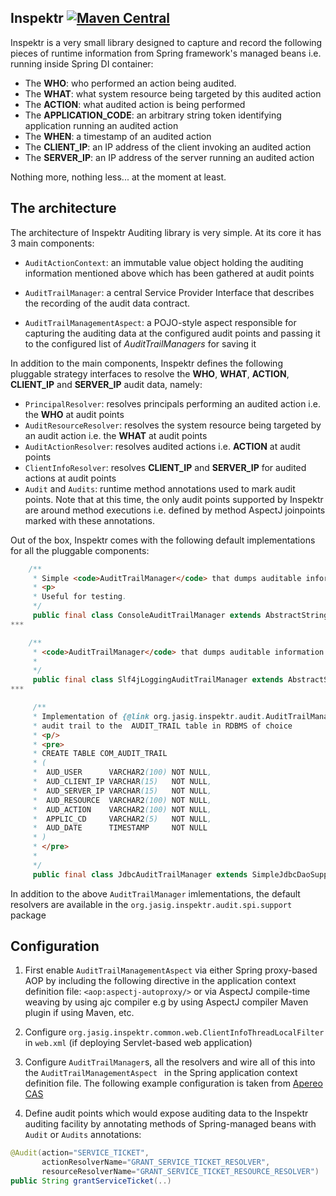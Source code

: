 ## Inspektr [![Maven Central](https://maven-badges.herokuapp.com/maven-central/org.jasig.inspektr/inspektr/badge.svg?style=flat)](https://maven-badges.herokuapp.com/maven-central/org.jasig.inspektr/inspektr)

Inspektr is a very small library designed to capture and record the following pieces of
runtime information from Spring framework's managed beans i.e. running inside Spring DI container:

* The **WHO**: who performed an action being audited.
* The **WHAT**: what system resource being targeted by this audited action
* The **ACTION**: what audited action is being performed
* The **APPLICATION_CODE**: an arbitrary string token identifying application running an audited action
* The **WHEN**: a timestamp of an audited action
* The **CLIENT_IP**: an IP address of the client invoking an audited action
* The **SERVER_IP**: an IP address of the server running an audited action

Nothing more, nothing less... at the moment at least.

## The architecture

The architecture of Inspektr Auditing library is very simple. At its core it has 3 main components:

* `AuditActionContext`: an immutable value object holding the auditing information mentioned above
 which has been gathered at audit points

* `AuditTrailManager`: a central Service Provider Interface that describes the recording of the audit data contract.

* `AuditTrailManagementAspect`: a POJO-style aspect responsible for capturing the auditing data
 at the configured audit points and passing it to the configured list of *AuditTrailManagers* for saving it

In addition to the main components, Inspektr defines the following pluggable strategy interfaces to
 resolve the **WHO**, **WHAT**, **ACTION**, **CLIENT_IP** and **SERVER_IP** audit data, namely:

* `PrincipalResolver`: resolves principals performing an audited action i.e. the **WHO** at audit points
* `AuditResourceResolver`: resolves the system resource being targeted by an audit action i.e. the **WHAT** at audit points
* `AuditActionResolver`: resolves audited actions i.e. **ACTION** at audit points
* `ClientInfoResolver`: resolves **CLIENT_IP** and **SERVER_IP** for audited actions at audit points
* `Audit` and `Audits`: runtime method annotations used to mark audit points. Note that at this time,
 the only audit points supported by Inspektr are around method executions i.e. defined by method AspectJ
 joinpoints marked with these annotations.

Out of the box, Inspektr comes with the following default implementations for all the pluggable components:

```java
    /**
     * Simple <code>AuditTrailManager</code> that dumps auditable information to output stream.
     * <p>
     * Useful for testing.
     */
     public final class ConsoleAuditTrailManager extends AbstractStringAuditTrailManager { .. }
***

    /**
     * <code>AuditTrailManager</code> that dumps auditable information to a configured logger.
     * 
     */
     public final class Slf4jLoggingAuditTrailManager extends AbstractStringAuditTrailManager { .. }
***

     /**
     * Implementation of {@link org.jasig.inspektr.audit.AuditTrailManager} to persist the
     * audit trail to the  AUDIT_TRAIL table in RDBMS of choice
     * <p/>
     * <pre>
     * CREATE TABLE COM_AUDIT_TRAIL
     * (
     *  AUD_USER      VARCHAR2(100) NOT NULL,
     *  AUD_CLIENT_IP VARCHAR(15)   NOT NULL,
     *  AUD_SERVER_IP VARCHAR(15)   NOT NULL,
     *  AUD_RESOURCE  VARCHAR2(100) NOT NULL,
     *  AUD_ACTION    VARCHAR2(100) NOT NULL,
     *  APPLIC_CD     VARCHAR2(5)   NOT NULL,
     *  AUD_DATE      TIMESTAMP     NOT NULL
     * )
     * </pre>
     *
     */
     public final class JdbcAuditTrailManager extends SimpleJdbcDaoSupport implements AuditTrailManager, Cleanable { .. }
```

In addition to the above `AuditTrailManager` imlementations, the default resolvers are available in the
`org.jasig.inspektr.audit.spi.support` package

## Configuration

1. First enable `AuditTrailManagementAspect` via either Spring proxy-based AOP by including the following directive
in the application context definition file: `<aop:aspectj-autoproxy/>` or via AspectJ compile-time weaving by using
 ajc compiler e.g by using AspectJ compiler Maven plugin if using Maven, etc.

2. Configure `org.jasig.inspektr.common.web.ClientInfoThreadLocalFilter` in `web.xml` (if deploying Servlet-based web application)

3. Configure `AuditTrailManager`s, all the resolvers and wire all of this into the `AuditTrailManagementAspect
` in the Spring application context definition file. The following example configuration is taken from 
[Apereo CAS](https://github.com/Jasig/cas/blob/master/cas-server-webapp/src/main/webapp/WEB-INF/spring-configuration/auditTrailContext.xml)

4. Define audit points which would expose auditing data to the Inspektr auditing facility by annotating methods
 of Spring-managed beans with `Audit` or `Audits` annotations:

```java
@Audit(action="SERVICE_TICKET",
       actionResolverName="GRANT_SERVICE_TICKET_RESOLVER",
       resourceResolverName="GRANT_SERVICE_TICKET_RESOURCE_RESOLVER")
public String grantServiceTicket(..)
```
